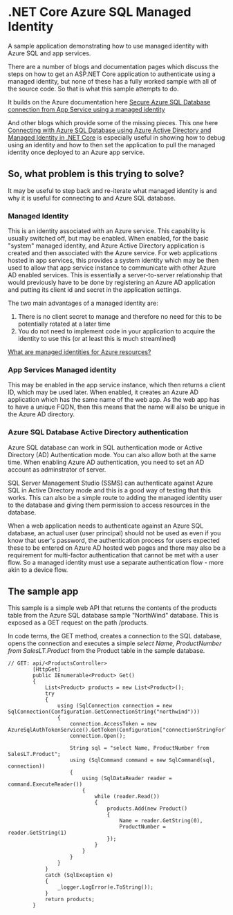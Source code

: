 # .NET Core Azure SQL Managed Identity
A sample application demonstrating how to use managed identity with Azure SQL and app services.

There are a number of blogs and documentation pages which discuss the steps on how to get an ASP.NET Core application to authenticate using a managed identity, but none of these has a fully worked sample with all of the source code. So that is what this sample attempts to do.

It builds on the Azure documentation here
[Secure Azure SQL Database connection from App Service using a managed identity](https://docs.microsoft.com/en-us/azure/app-service/app-service-web-tutorial-connect-msi?tabs=windowsclient%2Cdotnetcore#prerequisites)

And other blogs which provide some of the missing pieces. This one here [Connecting with Azure SQL Database using Azure Active Directory and Managed Identity in .NET Core](https://coderjony.com/blogs/connecting-with-azure-sql-database-using-azure-active-directory-and-managed-identity-in-net-core/) is especially useful in showing how to debug using an identity and how to then set the application to pull the managed identity once deployed to an Azure app service.

## So, what problem is this trying to solve?
It may be useful to step back and re-iterate what managed identity is and why it is useful for connecting to and Azure SQL database.

### Managed Identity
This is an identity associated with an Azure service. This capability is usually switched off, but may be enabled. When enabled, for the basic "system" managed identity, and Azure Active Directory application is created and then associated with the Azure service. For web applications hosted in app services, this provides a system identity which may be then used to allow that app service instance to communicate with other Azure AD enabled services. This is essentially a server-to-server relationship that would previously have to be done by registering an Azure AD application and putting its client id and secret in the application settings.

The two main advantages of a managed identity are:
1. There is no client secret to manage and therefore no need for this to be potentially rotated at a later time
2. You do not need to implement code in your application to acquire the identity to use this (or at least this is much streamlined)

[What are managed identities for Azure resources?](https://docs.microsoft.com/en-us/azure/active-directory/managed-identities-azure-resources/overview)

### App Services Managed identity
This may be enabled in the app service instance, which then returns a client ID, which may be used later. When enabled, it creates an Azure AD application which has the same name of the web app. As the web app has to have a unique FQDN, then this means that the name will also be unique in the Azure AD directory.


### Azure SQL Database Active Directory authentication
Azure SQL database can work in SQL authentication mode or Active Directory (AD) Authentication mode. You can also allow both at the same time. When enabling Azure AD authentication, you need to set an AD account as adminstrator of server.

SQL Server Management Studio (SSMS) can authenticate against Azure SQL in Active Directory mode and this is a good way of testing that this works. This can also be a simple route to adding the managed identity user to the database and giving them permission to access resources in the database.

When a web application needs to authenticate against an Azure SQL database, an actual user (user principal) should not be used as even if you know that user's password, the authentication process for users expected these to be entered on Azure AD hosted web pages and there may also be a requirement for multi-factor authentication that cannot be met with a user flow. So a managed identity must use a separate authentication flow - more akin to a device flow.


## The sample app
This sample is a simple web API that returns the contents of the products table from the Azure SQL database sample "NorthWind" database. This is exposed as a GET request on the path /products.

In code terms, the GET method, creates a connection to the SQL database, opens the connection and executes a simple *select Name, ProductNumber from SalesLT.Product* from the Product table in the sample database.

```
// GET: api/<ProductsController>
        [HttpGet]
        public IEnumerable<Product> Get()
        {
            List<Product> products = new List<Product>();
            try
            {
                using (SqlConnection connection = new SqlConnection(Configuration.GetConnectionString("northwind")))
                {
                    connection.AccessToken = new AzureSqlAuthTokenService().GetToken(Configuration["connectionStringForToken"]);
                    connection.Open();
         
                    String sql = "select Name, ProductNumber from SalesLT.Product";
                    using (SqlCommand command = new SqlCommand(sql, connection))
                    {
                        using (SqlDataReader reader = command.ExecuteReader())
                        {
                            while (reader.Read())
                            {
                                products.Add(new Product()
                                {
                                    Name = reader.GetString(0),
                                    ProductNumber = reader.GetString(1)
                                });
                            }
                        }
                    }
                }
            }
            catch (SqlException e)
            {
                _logger.LogError(e.ToString());
            }
            return products;
        }
```

